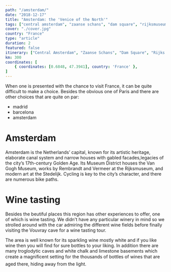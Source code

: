 ```yaml
---
path: "/amsterdam/"
date: "2018-12-17"
title: "Amsterdam: the 'Venice of the North'"
tags: ["central amsterdam", "zaanse schans", "dam square", "rijksmuseum", "wine"]
cover: "./cover.jpg"
country: "France"
type: "article"
duration: 2
featured: false
itinerary: ["Central Amsterdam", "Zaanse Schans", "Dam Square", "Rijks Museum"]
km: 300
coordinates: [
    { coordinates: [0.6848, 47.3941], country: 'France' },
]
---
```


When one is presented with the chance to visit France, it can be quite difficult to make a choice. Besides the obvious one of Paris and there are other choices that are quite on par:

- madrid
- barcelona
- amsterdam

<rehype-image src="amsterdam1.jpg"></rehype-image>

# Amsterdam

Amsterdam is the Netherlands’ capital, known for its artistic heritage, elaborate canal system and narrow houses with gabled facades,legacies of the city’s 17th-century Golden Age. Its Museum District houses the Van Gogh Museum, works by Rembrandt and Vermeer at the Rijksmuseum, and modern art at the Stedelijk. Cycling is key to the city’s character, and there are numerous bike paths.

# Wine tasting

Besides the beutiful places this region has other experiences to offer, one of which is wine tasting. We didn't have any particular winery in mind so we strolled around with the car admiring the different wine fields before finally visiting the Vouvray cave for a wine tasting tour.

The area is well known for its sparkling wine mostly white and if you like wine then you will find for sure bottles to your liking. In addition there are many troglodytic caves and white chalk and limestone basements which create a magnificent setting for the thousands of bottles of wines that are aged there, hiding away from the light.

<rehype-image src="amsterdam2.jpg"></rehype-image>
